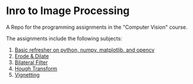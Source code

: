 # Inro to Image Processing

A Repo for the programming assignments in the "Computer Vision" course.

The assignments include the following subjects:
1. [Basic refresher on python, numpy, matplotlib, and opencv](basic_python_numpy_matplotlib_opencv\README.md)
2. [Erode & Dilate](erode_dilate\README.md)
3. [Bilateral Filter](bilateral_filter\README.md)
4. [Hough Transform](hough_transform\README.md)
5. [Vignetting](vignetting\README.md)
